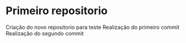 # Primeiro repositorio
 Criação do novo repositorio para teste
 Realização do primeiro commit
 Realização do segundo commit
